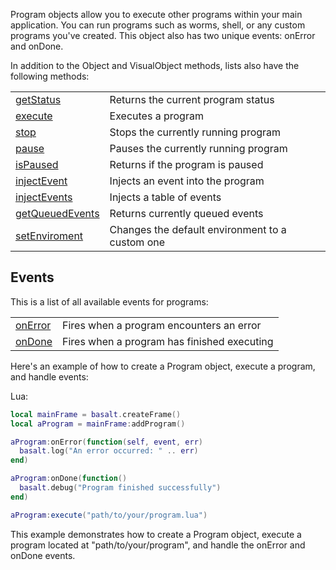 Program objects allow you to execute other programs within your main application. You can run programs such as worms, shell, or any custom programs you've created. This object also has two unique events: onError and onDone.

In addition to the Object and VisualObject methods, lists also have the following methods:

|   |   |
|---|---|
|[getStatus](objects/Program/getStatus.md)|Returns the current program status
|[execute](objects/Program/execute.md)|Executes a program
|[stop](objects/Program/stop.md)|Stops the currently running program
|[pause](objects/Program/pause.md)|Pauses the currently running program
|[isPaused](objects/Program/isPaused.md)|Returns if the program is paused
|[injectEvent](objects/Program/injectEvent.md)|Injects an event into the program
|[injectEvents](objects/Program/injectEvents.md)|Injects a table of events
|[getQueuedEvents](objects/Program/getQueuedEvents.md)|Returns currently queued events
|[setEnviroment](objects/Program/setEnviroment.md)|Changes the default environment to a custom one

## Events

This is a list of all available events for programs:

|   |   |
|---|---|
|[onError](objects/Program/onError.md)|Fires when a program encounters an error
|[onDone](objects/Program/onDone.md)|Fires when a program has finished executing

Here's an example of how to create a Program object, execute a program, and handle events:

Lua:

```lua
local mainFrame = basalt.createFrame()
local aProgram = mainFrame:addProgram()

aProgram:onError(function(self, event, err)
  basalt.log("An error occurred: " .. err)
end)

aProgram:onDone(function()
  basalt.debug("Program finished successfully")
end)

aProgram:execute("path/to/your/program.lua")
```

This example demonstrates how to create a Program object, execute a program located at "path/to/your/program", and handle the onError and onDone events.
